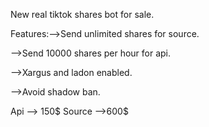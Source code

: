 New real tiktok shares bot for sale.

Features:-->Send unlimited shares for source.

-->Send 10000 shares per hour for api.

-->Xargus and ladon enabled.

-->Avoid shadow ban.

Api --> 150$ Source -->600$

